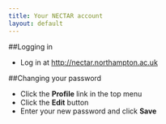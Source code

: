 ```yaml
---
title: Your NECTAR account
layout: default
---
```


##Logging in
- Log in at <http://nectar.northampton.ac.uk>

##Changing your password
- Click the **Profile** link in the top menu
- Click the **Edit** button
- Enter your new password and click **Save**
